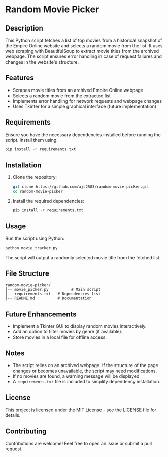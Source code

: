 # Random Movie Picker

## Description
This Python script fetches a list of top movies from a historical snapshot of the Empire Online website and selects a random movie from the list. It uses web scraping with BeautifulSoup to extract movie titles from the archived webpage. The script ensures error handling in case of request failures and changes in the website's structure.

## Features
- Scrapes movie titles from an archived Empire Online webpage
- Selects a random movie from the extracted list
- Implements error handling for network requests and webpage changes
- Uses Tkinter for a simple graphical interface (future implementation)

## Requirements
Ensure you have the necessary dependencies installed before running the script. Install them using:

```bash
pip install -r requirements.txt
```

## Installation
1. Clone the repository:
   ```bash
   git clone https://github.com/ajs2583/random-movie-picker.git
   cd random-movie-picker
   ```
2. Install the required dependencies:
   ```bash
   pip install -r requirements.txt
   ```

## Usage
Run the script using Python:

```bash
python movie_tracker.py
```

The script will output a randomly selected movie title from the fetched list.

## File Structure
```
random-movie-picker/
│-- movie_picker.py          # Main script
│-- requirements.txt   # Dependencies list
│-- README.md          # Documentation
```

## Future Enhancements
- Implement a Tkinter GUI to display random movies interactively.
- Add an option to filter movies by genre (if available).
- Store movies in a local file for offline access.

## Notes
- The script relies on an archived webpage. If the structure of the page changes or becomes unavailable, the script may need modifications.
- If no movies are found, a warning message will be displayed.
- A `requirements.txt` file is included to simplify dependency installation.

## License
This project is licensed under the MIT License - see the [LICENSE](LICENSE) file for details.

## Contributing
Contributions are welcome! Feel free to open an issue or submit a pull request.


